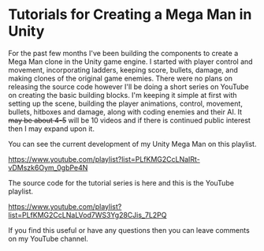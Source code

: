 # Tutorials for Creating a Mega Man in Unity

For the past few months I've been building the components to create a Mega Man clone in the Unity game engine. I started with player control and movement, incorporating ladders, keeping score, bullets, damage, and making clones of the original game enemies. There were no plans on releasing the source code however I'll be doing a short series on YouTube on creating the basic building blocks. I'm keeping it simple at first with setting up the scene, building the player animations, control, movement, bullets, hitboxes and damage, along with coding enemies and their AI. It ~~may be about 4-5~~ will be 10 videos and if there is continued public interest then I may expand upon it.

You can see the current development of my Unity Mega Man on this playlist. 

https://www.youtube.com/playlist?list=PLfKMG2CcLNaIRt-vDMszk6Oym_0gbPe4N

The source code for the tutorial series is here and this is the YouTube playlist. 

https://www.youtube.com/playlist?list=PLfKMG2CcLNaLVod7WS3Yg28CJis_7L2PQ

If you find this useful or have any questions then you can leave comments on my YouTube channel.
